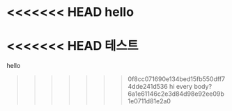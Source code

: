 <<<<<<< HEAD
hello
=======
<<<<<<< HEAD
테스트
=======
hello

> > > > > > > 0f8cc071690e134bed15fb550dff74dde241d536
> > > > > > > hi every body?
>>>>>>> 6a1e61146c2e3d84d98e92ee09b1e0711d81e2a0
